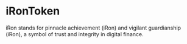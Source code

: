 # iRonToken
 iRon stands for pinnacle achievement (iRon) and vigilant guardianship (iRon), a symbol of trust and integrity in digital finance.
